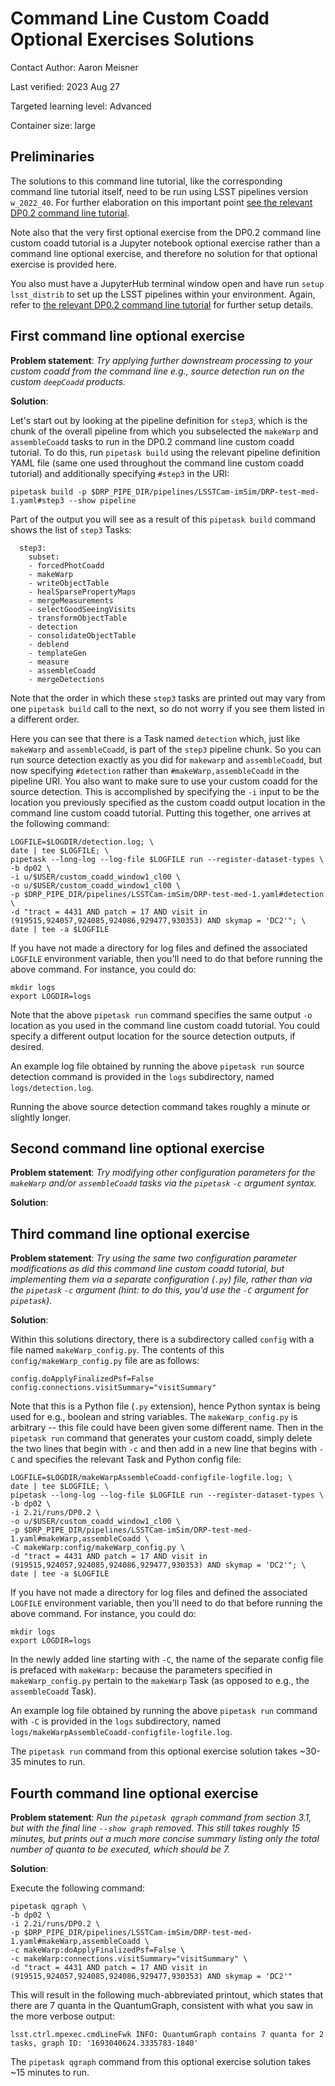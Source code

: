 # Command Line Custom Coadd Optional Exercises Solutions

Contact Author: Aaron Meisner

Last verified: 2023 Aug 27

Targeted learning level: Advanced

Container size: large

## Preliminaries

The solutions to this command line tutorial, like the corresponding command line tutorial itself, need to be run using LSST pipelines version `w_2022_40`. For further elaboration on this important point [see the relevant DP0.2 command line tutorial](https://dp0-2.lsst.io/tutorials-examples/cmdline-custom-coadd.html).

Note also that the very first optional exercise from the DP0.2 command line custom coadd tutorial is a Jupyter notebook optional exercise rather than a command line optional exercise, and therefore no solution for that optional exercise is provided here.

You also must have a JupyterHub terminal window open and have run `setup lsst_distrib` to set up the LSST pipelines within your environment. Again, refer to [the relevant DP0.2 command line tutorial](https://dp0-2.lsst.io/tutorials-examples/cmdline-custom-coadd.html) for further setup details.

## First command line optional exercise

**Problem statement**: *Try applying further downstream processing to your custom coadd from the command line e.g., source detection run on the custom ``deepCoadd`` products.*

**Solution**:

Let's start out by looking at the pipeline definition for `step3`, which is the chunk of the overall pipeline from which you subselected the `makeWarp` and `assembleCoadd` tasks to run in the DP0.2 command line custom coadd tutorial. To do this, run `pipetask build` using the relevant pipeline definition YAML file (same one used throughout the command line custom coadd tutorial) and additionally specifying `#step3` in the URI:

```
pipetask build -p $DRP_PIPE_DIR/pipelines/LSSTCam-imSim/DRP-test-med-1.yaml#step3 --show pipeline
```

Part of the output you will see as a result of this `pipetask build` command shows the list of `step3` Tasks:

```
  step3:
    subset:
    - forcedPhotCoadd
    - makeWarp
    - writeObjectTable
    - healSparsePropertyMaps
    - mergeMeasurements
    - selectGoodSeeingVisits
    - transformObjectTable
    - detection
    - consolidateObjectTable
    - deblend
    - templateGen
    - measure
    - assembleCoadd
    - mergeDetections
```

Note that the order in which these `step3` tasks are printed out may vary from one `pipetask build` call to the next, so do not worry if you see them listed in a different order.

Here you can see that there is a Task named `detection` which, just like `makeWarp` and `assembleCoadd`, is part of the `step3` pipeline chunk. So you can run source detection exactly as you did for `makewarp` and `assembleCoadd`, but now specifying `#detection` rather than `#makeWarp,assembleCoadd` in the pipeline URI. You also want to make sure to use your custom coadd for the source detection. This is accomplished by specifying the `-i` input to be the location you previously specified as the custom coadd output location in the command line custom coadd tutorial. Putting this together, one arrives at the following command:

```
LOGFILE=$LOGDIR/detection.log; \
date | tee $LOGFILE; \
pipetask --long-log --log-file $LOGFILE run --register-dataset-types \
-b dp02 \
-i u/$USER/custom_coadd_window1_cl00 \
-o u/$USER/custom_coadd_window1_cl00 \
-p $DRP_PIPE_DIR/pipelines/LSSTCam-imSim/DRP-test-med-1.yaml#detection \
-d "tract = 4431 AND patch = 17 AND visit in (919515,924057,924085,924086,929477,930353) AND skymap = 'DC2'"; \
date | tee -a $LOGFILE
```

If you have not made a directory for log files and defined the associated `LOGFILE` environment variable, then you'll need to do that before running the above command. For instance, you could do:

```
mkdir logs
export LOGDIR=logs
```

Note that the above `pipetask run` command specifies the same output `-o` location as you used in the command line custom coadd tutorial. You could specify a different output location for the source detection outputs, if desired.

An example log file obtained by running the above `pipetask run` source detection command is provided in the `logs` subdirectory, named `logs/detection.log`.

Running the above source detection command takes roughly a minute or slightly longer.

## Second command line optional exercise

**Problem statement**: *Try modifying other configuration parameters for the ``makeWarp`` and/or ``assembleCoadd`` tasks via the ``pipetask`` ``-c`` argument syntax.*

**Solution**:

## Third command line optional exercise

**Problem statement**: *Try using the same two configuration parameter modifications as did this command line custom coadd tutorial, but implementing them via a separate configuration (``.py``) file, rather than via the ``pipetask`` ``-c`` argument (hint: to do this, you'd use the ``-C`` argument for ``pipetask``).*

**Solution**:

Within this solutions directory, there is a subdirectory called `config` with a file named `makeWarp_config.py`. The contents of this `config/makeWarp_config.py` file are as follows:

```
config.doApplyFinalizedPsf=False
config.connections.visitSummary="visitSummary"
```

Note that this is a Python file (`.py` extension), hence Python syntax is being used for e.g., boolean and string variables. The `makeWarp_config.py` is arbitrary -- this file could have been given some different name. Then in the `pipetask run` command that generates your custom coadd, simply delete the two lines that begin with `-c` and then add in a new line that begins with `-C` and specifies the relevant Task and Python config file:

```
LOGFILE=$LOGDIR/makeWarpAssembleCoadd-configfile-logfile.log; \
date | tee $LOGFILE; \
pipetask --long-log --log-file $LOGFILE run --register-dataset-types \
-b dp02 \
-i 2.2i/runs/DP0.2 \
-o u/$USER/custom_coadd_window1_cl00 \
-p $DRP_PIPE_DIR/pipelines/LSSTCam-imSim/DRP-test-med-1.yaml#makeWarp,assembleCoadd \
-C makeWarp:config/makeWarp_config.py \
-d "tract = 4431 AND patch = 17 AND visit in (919515,924057,924085,924086,929477,930353) AND skymap = 'DC2'"; \
date | tee -a $LOGFILE
```

If you have not made a directory for log files and defined the associated `LOGFILE` environment variable, then you'll need to do that before running the above command. For instance, you could do:

```
mkdir logs
export LOGDIR=logs
```


In the newly added line starting with `-C`, the name of the separate config file is prefaced with `makeWarp:` because the parameters specified in `makeWarp_config.py` pertain to the `makeWarp` Task (as opposed to e.g., the `assembleCoadd` Task).

An example log file obtained by running the above `pipetask run` command with `-C` is provided in the `logs` subdirectory, named `logs/makeWarpAssembleCoadd-configfile-logfile.log`.

The `pipetask run` command from this optional exercise solution takes ~30-35 minutes to run.

## Fourth command line optional exercise

**Problem statement**: *Run the ``pipetask qgraph`` command from section 3.1, but with the final line ``--show graph`` removed. This still takes roughly 15 minutes, but prints out a much more concise summary listing only the total number of quanta to be executed, which should be 7.*

**Solution**:

Execute the following command:

```
pipetask qgraph \
-b dp02 \
-i 2.2i/runs/DP0.2 \
-p $DRP_PIPE_DIR/pipelines/LSSTCam-imSim/DRP-test-med-1.yaml#makeWarp,assembleCoadd \
-c makeWarp:doApplyFinalizedPsf=False \
-c makeWarp:connections.visitSummary="visitSummary" \
-d "tract = 4431 AND patch = 17 AND visit in (919515,924057,924085,924086,929477,930353) AND skymap = 'DC2'"
```

This will result in the following much-abbreviated printout, which states that there are 7 quanta in the QuantumGraph, consistent with what you saw in the more verbose output:

```
lsst.ctrl.mpexec.cmdLineFwk INFO: QuantumGraph contains 7 quanta for 2 tasks, graph ID: '1693040624.3335783-1840'
```

The `pipetask qgraph` command from this optional exercise solution takes ~15 minutes to run.
